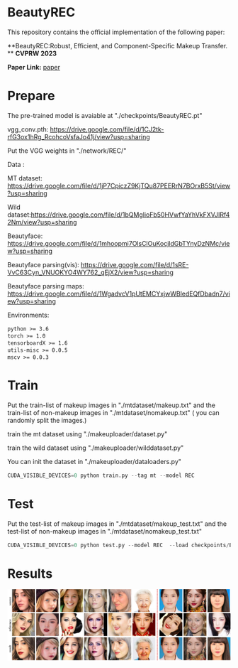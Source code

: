 
# BeautyREC

This repository contains the official implementation of the following paper:

**BeautyREC:Robust, Efficient, and Component-Specific Makeup Transfer.  **    **CVPRW 2023**

**Paper Link:**  [paper](https://arxiv.org/abs/2212.05855)



# Prepare

The pre-trained model is avaiable at  "./checkpoints/BeautyREC.pt"

vgg_conv.pth: https://drive.google.com/file/d/1CJ2tk-rfG3ox1hRg_RcohcoVsfaJo41j/view?usp=sharing

Put the VGG weights in "./network/REC/"

Data :

MT dataset: https://drive.google.com/file/d/1jP7CpiczZ9KjTQu87PEERrN7BOrxB5St/view?usp=sharing

Wild dataset:https://drive.google.com/file/d/1bQMglioFb50HVwfYaYhVkFXVJIRf42Nm/view?usp=sharing 

Beautyface: https://drive.google.com/file/d/1mhoopmi7OlsClOuKocjldGbTYnyDzNMc/view?usp=sharing

Beautyface parsing(vis): https://drive.google.com/file/d/1sRE-VvC63Cyn_VNUOKYO4WY762_qEjX2/view?usp=sharing

Beautyface parsing maps: https://drive.google.com/file/d/1WgadvcV1pUtEMCYxjwWBledEQfDbadn7/view?usp=sharing

Environments: 

```
python >= 3.6
torch >= 1.0
tensorboardX >= 1.6
utils-misc >= 0.0.5
mscv >= 0.0.3
```



# Train 

Put the train-list of makeup images in "./mtdataset/makeup.txt" and the train-list of non-makeup images in "./mtdataset/nomakeup.txt" ( you can randomly split the images.)

train the mt dataset  using "./makeuploader/dataset.py"

train the wild dataset using "./makeuploader/wilddataset.py"

You can init the dataset  in "./makeuploader/dataloaders.py"

```python
CUDA_VISIBLE_DEVICES=0 python train.py --tag mt --model REC 
```



# Test

Put the test-list of makeup images in "./mtdataset/makeup_test.txt" and the test-list of non-makeup images in "./mtdataset/nomakeup_test.txt" 

```python
CUDA_VISIBLE_DEVICES=0 python test.py --model REC  --load checkpoints/BeautyREC.pt
```



# Results

![image-20230504144511674](./figs/img.jpg)

